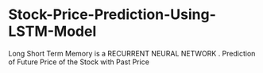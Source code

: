 # Stock-Price-Prediction-Using-LSTM-Model
Long Short Term Memory is a RECURRENT NEURAL NETWORK . Prediction of Future Price of the Stock with Past Price 
